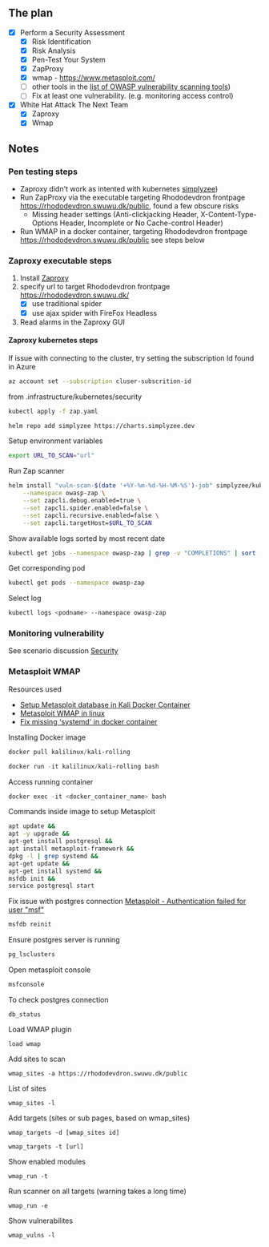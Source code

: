 ## The plan
- [x] Perform a Security Assessment
    - [x] Risk Identification 
    - [x] Risk Analysis
    - [x] Pen-Test Your System
    - [x] ZapProxy
    - [x] wmap - https://www.metasploit.com/
    - [ ] other tools in the [list of OWASP vulnerability scanning tools](https://owasp.org/www-community/Vulnerability_Scanning_Tools))
    - [ ] Fix at least one vulnerability. (e.g. monitoring access control)

- [x] White Hat Attack The Next Team
    - [x] Zaproxy
    - [x] Wmap

## Notes

### Pen testing steps
- Zaproxy didn't work as intented with kubernetes [simplyzee](https://github.com/simplyzee/kube-owasp-zap))
- Run ZapProxy via the executable targeting Rhododevdron frontpage https://rhododevdron.swuwu.dk/public, found a few obscure risks
    -  Missing header settings (Anti-clickjacking Header, X-Content-Type-Options Header, Incomplete or No Cache-control Header)
- Run WMAP in a docker container, targeting Rhododevdron frontpage https://rhododevdron.swuwu.dk/public see steps below 

### Zaproxy executable steps
1. Install [Zaproxy](https://www.zaproxy.org/download/)
2. specify url to target Rhododevdron frontpage https://rhododevdron.swuwu.dk/
    - [x] use traditional spider
    - [x] use ajax spider with FireFox Headless
3. Read alarms in the Zaproxy GUI

#### Zaproxy kubernetes steps

If issue with connecting to the cluster, try setting the subscription Id found in Azure

```sh
az account set --subscription cluser-subscrition-id
```

from .infrastructure/kubernetes/security
```sh
kubectl apply -f zap.yaml
```

```sh
helm repo add simplyzee https://charts.simplyzee.dev
```

Setup environment variables

```sh
export URL_TO_SCAN="url"
```


Run Zap scanner
```sh
helm install "vuln-scan-$(date '+%Y-%m-%d-%H-%M-%S')-job" simplyzee/kube-owasp-zap \
    --namespace owasp-zap \
    --set zapcli.debug.enabled=true \
    --set zapcli.spider.enabled=false \
    --set zapcli.recursive.enabled=false \
    --set zapcli.targetHost=$URL_TO_SCAN
```

Show available logs sorted by most recent date

```sh
kubectl get jobs --namespace owasp-zap | grep -v "COMPLETIONS" | sort
```
Get corresponding pod
```sh
kubectl get pods --namespace owasp-zap
```

Select log
```sh
kubectl logs <podname> --namespace owasp-zap
```

### Monitoring vulnerability
See scenario discussion [Security](./session09_Security.md)


### Metasploit WMAP

Resources used
- [Setup Metasploit database in Kali Docker Container](https://gist.github.com/pich4ya/e7be40000c4fe7e487460dbebf1832fb)
- [Metasploit WMAP in linux](https://linuxhint.com/metasploit_vurnerability_scanner_linux/)
- [Fix missing 'systemd' in docker container](https://mefmobile.org/fix-systemctl-command-not-found/#:~:text=based%20operating%20systems.-,What%20is%20causing%20the%20%E2%80%9CSystemctl%3A%20command%20not%20found%E2%80%9D%20error,SysV%20init%20instead%20of%20systemd%20.)

Installing Docker image
```ps1
docker pull kalilinux/kali-rolling 
```

```ps1
docker run -it kalilinux/kali-rolling bash
```

Access running container
```ps1
docker exec -it <docker_container_name> bash
```

Commands inside image to setup Metasploit
```sh
apt update && 
apt -y upgrade &&
apt-get install postgresql &&
apt install metasploit-framework &&
dpkg -l | grep systemd &&
apt-get update &&
apt-get install systemd &&
msfdb init && 
service postgresql start
```

Fix issue with postgres connection [Metasploit - Authentication failed for user "msf"](https://github.com/rapid7/metasploit-framework/issues/9696)
```sh
msfdb reinit
```

Ensure postgres server is running
```sh 
pg_lsclusters
```

Open metasploit console
```ps1
msfconsole
```

To check postgres connection
```msfconsole
db_status
```

Load WMAP plugin
```msfconsole
load wmap
```

Add sites to scan
```msfconsole
wmap_sites -a https://rhododevdron.swuwu.dk/public
```

List of sites
```msfconsole
wmap_sites -l
```

Add targets (sites or sub pages, based on wmap_sites) 
```msfconsole
wmap_targets -d [wmap_sites id] 
```

```msfconsole
wmap_targets -t [url]
```

Show enabled modules
```msfconsole
wmap_run -t
```

Run scanner on all targets (warning takes a long time)
```msfconsole
wmap_run -e
```

Show vulnerabilites 
```msfconsole
wmap_vulns -l
```